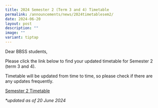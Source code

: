 ```yaml
---
title: 2024 Semester 2 (Term 3 and 4) Timetable
permalink: /announcements/news/2024timetablesem2/
date: 2024-06-20
layout: post
description: ""
image: ""
variant: tiptap
---
```

<p>Dear BBSS students,</p>
<p>Please click the link below to find your updated timetable for Semester
2 (term 3 and 4).</p>
<p>Timetable will be updated from time to time, so please check if there
are any updates frequently.</p>
<p><a href="https://www.bukitbatoksec.moe.edu.sg/useful-resources/timetable/" rel="noopener noreferrer nofollow" target="_blank">Semester 2 Timetable</a>
</p>
<p><em>*updated as of 20 June 2024</em>
</p>